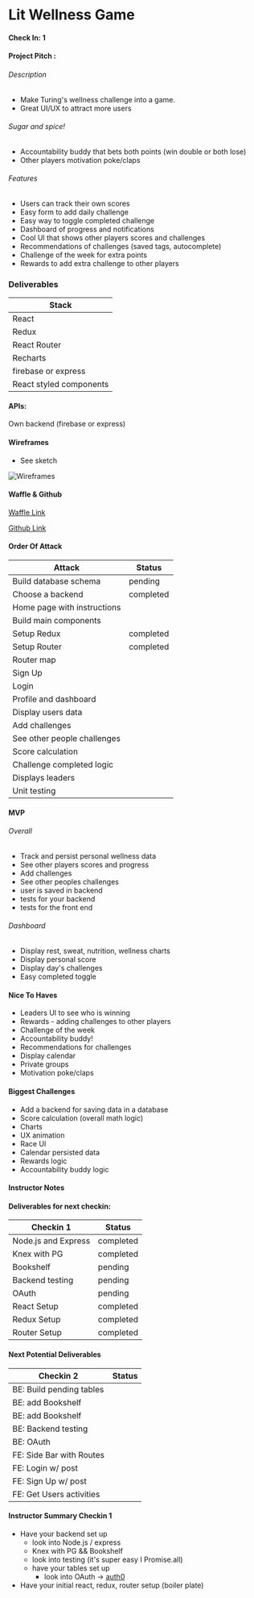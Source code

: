# Lit Wellness Game

#### Check In: 1  

#### Project Pitch :

###### Description

* Make Turing's wellness challenge into a game.
* Great UI/UX to attract more users

###### Sugar and spice!

* Accountability buddy that bets both points (win double or both lose)
* Other players motivation poke/claps

###### Features

* Users can track their own scores
* Easy form to add daily challenge
* Easy way to toggle completed challenge
* Dashboard of progress and notifications
* Cool UI that shows other players scores and challenges
* Recommendations of challenges (saved tags, autocomplete)
* Challenge of the week for extra points
* Rewards to add extra challenge to other players

### Deliverables  

| Stack                   |
|-------------------------|
| React                   |
| Redux                   |
| React Router            |
| Recharts                |
| firebase or express     |
| React styled components |

#### APIs:  

Own backend (firebase or express)

#### Wireframes  

* See sketch

![Wireframes](wireframe/wireframe.png)

#### Waffle & Github

[Waffle Link](https://waffle.io/jdiejim/wellness-challenge)

[Github Link](https://github.com/jdiejim/wellness-challenge)

#### Order Of Attack  

| Attack                       | Status    |
|------------------------------|-----------|
| Build database schema        | pending   |
| Choose a backend             | completed |
| Home page with instructions  |           |
| Build main components        |           |
| Setup Redux                  | completed |
| Setup Router                 | completed |
| Router map                   |           |
| Sign Up                      |           |
| Login                        |           |
| Profile and dashboard        |           |
| Display users data           |           |
| Add challenges               |           |
| See other people challenges  |           |
| Score calculation            |           |
| Challenge completed logic    |           |
| Displays leaders             |           |
| Unit testing                 |           |

#### MVP

###### Overall

* Track and persist personal wellness data
* See other players scores and progress
* Add challenges
* See other peoples challenges
* user is saved in backend
* tests for your backend
* tests for the front end

###### Dashboard

* Display rest, sweat, nutrition, wellness charts
* Display personal score
* Display day's challenges
* Easy completed toggle

#### Nice To Haves

* Leaders UI to see who is winning
* Rewards - adding challenges to other players
* Challenge of the week
* Accountability buddy!
* Recommendations for challenges
* Display calendar
* Private groups
* Motivation poke/claps

#### Biggest Challenges  

* Add a backend for saving data in a database
* Score calculation (overall math logic)
* Charts
* UX animation
* Race UI
* Calendar persisted data
* Rewards logic
* Accountability buddy logic

#### Instructor Notes

#### Deliverables for next checkin:

| Checkin 1           | Status    |
|---------------------|-----------|
| Node.js and Express | completed |
| Knex with PG        | completed |
| Bookshelf           | pending   |
| Backend testing     | pending   |
| OAuth               | pending   |
| React Setup         | completed |
| Redux Setup         | completed |
| Router Setup        | completed |

#### Next Potential Deliverables

| Checkin 2                | Status    |
|--------------------------|-----------|
| BE: Build pending tables |           |
| BE: add Bookshelf        |           |
| BE: add Bookshelf        |           |
| BE: Backend testing      |           |
| BE: OAuth                |           |
| FE: Side Bar with Routes |           |
| FE: Login w/ post        |           |
| FE: Sign Up  w/ post     |           |
| FE: Get Users activities |           |


#### Instructor Summary Checkin 1

- Have your backend set up
    - look into Node.js / express
    - Knex with PG && Bookshelf
    - look into testing (it's super easy I Promise.all)
    - have your tables set up
        - look into OAuth -> [auth0]('https://auth0.com/docs/quickstart/spa/react/01-login')
- Have your initial react, redux, router setup (boiler plate)
